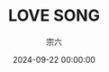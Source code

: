 ---
title: "LOVE SONG"
type: "manga"
layout: "single"
resources:
  - src: "**.jpg"
author: 宗六
translation: "@马拉桑喝酒醉"
typesetting: "@马拉桑喝酒醉"
tags: 
  - 汉化
mediaType: manga
category: "汉化"
date: 2024-09-22 00:00:00
showWordCount: false
---